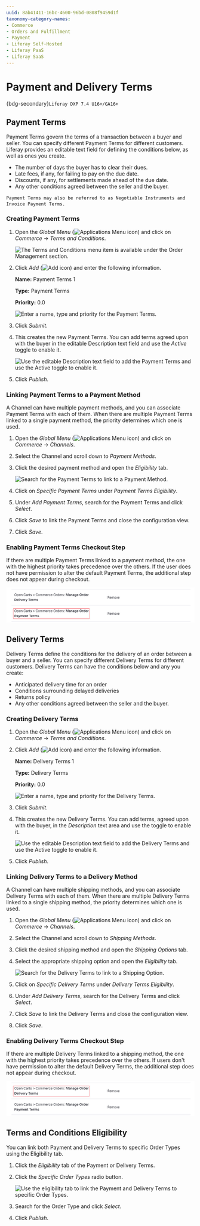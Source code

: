 ```yaml
---
uuid: 8ab41411-16bc-4600-96bd-0808f9459d1f
taxonomy-category-names:
- Commerce
- Orders and Fulfillment
- Payment
- Liferay Self-Hosted
- Liferay PaaS
- Liferay SaaS
---
```

# Payment and Delivery Terms

{bdg-secondary}`Liferay DXP 7.4 U16+/GA16+`

## Payment Terms

Payment Terms govern the terms of a transaction between a buyer and seller. You can specify different Payment Terms for different customers. Liferay provides an editable text field for defining the conditions below, as well as ones you create.

* The number of days the buyer has to clear their dues.
* Late fees, if any, for failing to pay on the due date.
* Discounts, if any, for settlements made ahead of the due date.
* Any other conditions agreed between the seller and the buyer.

```{note}
Payment Terms may also be referred to as Negotiable Instruments and Invoice Payment Terms.
```

### Creating Payment Terms

1. Open the *Global Menu* (![Applications Menu icon](../../images/icon-applications-menu.png)) and click on *Commerce* &rarr; *Terms and Conditions*.

    ![The Terms and Conditions menu item is available under the Order Management section.](./payment-and-delivery-terms/images/01.png)

1. Click *Add* (![Add icon](../../images/icon-add.png)) and enter the following information.

   **Name:** Payment Terms 1

   **Type:** Payment Terms

   **Priority:** 0.0

   ![Enter a name, type and priority for the Payment Terms.](./payment-and-delivery-terms/images/02.png)

1. Click *Submit*.

1. This creates the new Payment Terms. You can add terms agreed upon with the buyer in the editable Description text field and use the *Active* toggle to enable it.

   ![Use the editable Description text field to add the Payment Terms and use the Active toggle to enable it.](./payment-and-delivery-terms/images/03.png)

1. Click *Publish*.

### Linking Payment Terms to a Payment Method

A Channel can have multiple payment methods, and you can associate Payment Terms with each of them. When there are multiple Payment Terms linked to a single payment method, the priority determines which one is used.

1. Open the *Global Menu* (![Applications Menu icon](../../images/icon-applications-menu.png)) and click on *Commerce* &rarr; *Channels*.

1. Select the Channel and scroll down to *Payment Methods*.

1. Click the desired payment method and open the *Eligibility* tab.

   ![Search for the Payment Terms to link to a Payment Method.](./payment-and-delivery-terms/images/04.png)

1. Click on *Specific Payment Terms* under *Payment Terms Eligibility*.

1. Under *Add Payment Terms*, search for the Payment Terms and click *Select*.

1. Click *Save* to link the Payment Terms and close the configuration view.

1. Click *Save*.

### Enabling Payment Terms Checkout Step

If there are multiple Payment Terms linked to a payment method, the one with the highest priority takes precedence over the others. If the user does not have permission to alter the default Payment Terms, the additional step does not appear during checkout.

![You must have the permission to manage Payment Terms to be able to view and change them during checkout.](./payment-and-delivery-terms/images/05.png)

## Delivery Terms

Delivery Terms define the conditions for the delivery of an order between a buyer and a seller. You can specify different Delivery Terms for different customers. Delivery Terms can have the conditions below and any you create:

* Anticipated delivery time for an order
* Conditions surrounding delayed deliveries
* Returns policy
* Any other conditions agreed between the seller and the buyer.

### Creating Delivery Terms

1. Open the *Global Menu* (![Applications Menu icon](../../images/icon-applications-menu.png)) and click on *Commerce* &rarr; *Terms and Conditions*.

1. Click *Add* (![Add icon](../../images/icon-add.png)) and enter the following information.

   **Name:** Delivery Terms 1

   **Type:** Delivery Terms

   **Priority:** 0.0

   ![Enter a name, type and priority for the Delivery Terms.](./payment-and-delivery-terms/images/06.png)

1. Click *Submit*.

1. This creates the new Delivery Terms. You can add terms, agreed upon with the buyer, in the *Description* text area and use the toggle to enable it.

   ![Use the editable Description text field to add the Delivery Terms and use the Active toggle to enable it.](./payment-and-delivery-terms/images/07.png)

1. Click *Publish*.

### Linking Delivery Terms to a Delivery Method

A Channel can have multiple shipping methods, and you can associate Delivery Terms with each of them. When there are multiple Delivery Terms linked to a single shipping method, the priority determines which one is used.

1. Open the *Global Menu* (![Applications Menu icon](../../images/icon-applications-menu.png)) and click on *Commerce* &rarr; *Channels*.

1. Select the Channel and scroll down to *Shipping Methods*.

1. Click the desired shipping method and open the *Shipping Options* tab.

1. Select the appropriate shipping option and open the *Eligibility* tab.

   ![Search for the Delivery Terms to link to a Shipping Option.](./payment-and-delivery-terms/images/08.png)

1. Click on *Specific Delivery Terms* under *Delivery Terms Eligibility*.

1. Under *Add Delivery Terms*, search for the Delivery Terms and click *Select*.

1. Click *Save* to link the Delivery Terms and close the configuration view.

1. Click *Save*.

### Enabling Delivery Terms Checkout Step

If there are multiple Delivery Terms linked to a shipping method, the one with the highest priority takes precedence over the others. If users don't have permission to alter the default Delivery Terms, the additional step does not appear during checkout.

![You must have the permission to manage Delivery Terms to be able to view and change them during checkout.](./payment-and-delivery-terms/images/09.png)

## Terms and Conditions Eligibility

You can link both Payment and Delivery Terms to specific Order Types using the Eligibility tab.

1. Click the *Eligibility* tab of the Payment or Delivery Terms.

1. Click the *Specific Order Types* radio button.

   ![Use the eligibility tab to link the Payment and Delivery Terms to specific Order Types.](./payment-and-delivery-terms/images/10.png)

1. Search for the Order Type and click *Select*.

1. Click *Publish*.
